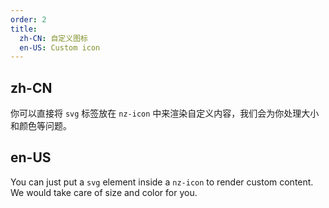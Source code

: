 ```yaml
---
order: 2
title:
  zh-CN: 自定义图标
  en-US: Custom icon
---
```


## zh-CN

你可以直接将 `svg` 标签放在 `nz-icon` 中来渲染自定义内容，我们会为你处理大小和颜色等问题。

## en-US

You can just put a `svg` element inside a `nz-icon` to render custom content. We would take care of size and color for you.
